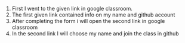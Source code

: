 1. First I went to the given link in google classroom.
2. The first given link contained info on my name and github account
3. After completing the form i will open the second link in google classroom
4. In the second link I will choose my name and join the class in github
